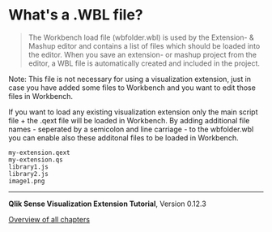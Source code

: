 # What&#x27;s a .WBL file?



> The Workbench load file (wbfolder.wbl) is used by the Extension- & Mashup editor and contains a list of files which should be loaded into the editor.
When you save an extension- or mashup project from the editor, a WBL file is automatically created and included in the project.

Note: This file is not necessary for using a visualization extension, just in case you have added some files to Workbench and you want to edit those files in Workbench.

If you want to load any existing visualization extension only the main script file + the .qext file will be loaded in Workbench.
By adding additional file names - seperated by a semicolon and line carriage - to the wbfolder.wbl you can enable also these additonal files to be loaded in Workbench.

```text
my-extension.qext
my-extension.qs
library1.js
library2.js
image1.png
```



---
**Qlik Sense Visualization Extension Tutorial**, Version 0.12.3<br/>


[Overview of all chapters](https://github.com/stefanwalther/qliksense-extension-tutorial/blob/master/tutorial/readme.md)
